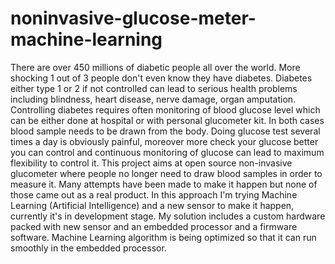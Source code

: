 # noninvasive-glucose-meter-machine-learning
There are over 450 millions of diabetic people all over the world. More shocking 1 out of 3 people don't even know they have diabetes. Diabetes either type 1 or 2 if not controlled can lead to serious health problems including blindness, heart disease, nerve damage, organ amputation. Controlling diabetes requires often monitoring of blood glucose level which can be either done at hospital or with personal glucometer kit. In both cases blood sample needs to be drawn from the body. Doing glucose test several times a day is obviously painful, moreover more check your glucose better you can control and continuous monitoring of glucose can lead to maximum flexibility to control it. This project aims at open source non-invasive glucometer where people no longer need to draw blood samples in order to measure it. Many attempts have been made to make it happen but none of those came out as a real product. In this approach I'm trying Machine Learning (Artificial Intelligence) and a new sensor to make it happen, currently it's in development stage.  My solution includes a custom hardware packed with new sensor and an embedded processor and a firmware software. Machine Learning algorithm is being optimized so that it can run smoothly in the embedded processor.

